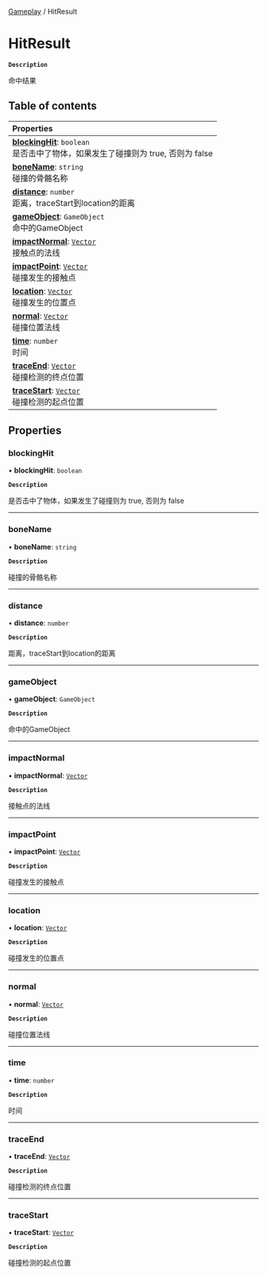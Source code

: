 [Gameplay](../modules/Gameplay.Gameplay.md) / HitResult

# HitResult <Badge type="tip" text="Class" /> <Score text="HitResult" />

**`Description`**

命中结果

## Table of contents

| Properties |
| :-----|
| **[blockingHit](Gameplay.HitResult.md#blockinghit)**: `boolean` <br> 是否击中了物体，如果发生了碰撞则为 true, 否则为 false|
| **[boneName](Gameplay.HitResult.md#bonename)**: `string` <br> 碰撞的骨骼名称|
| **[distance](Gameplay.HitResult.md#distance)**: `number` <br> 距离，traceStart到location的距离|
| **[gameObject](Gameplay.HitResult.md#gameobject)**: `GameObject` <br> 命中的GameObject|
| **[impactNormal](Gameplay.HitResult.md#impactnormal)**: [`Vector`](Type.Vector.md) <br> 接触点的法线|
| **[impactPoint](Gameplay.HitResult.md#impactpoint)**: [`Vector`](Type.Vector.md) <br> 碰撞发生的接触点|
| **[location](Gameplay.HitResult.md#location)**: [`Vector`](Type.Vector.md) <br> 碰撞发生的位置点|
| **[normal](Gameplay.HitResult.md#normal)**: [`Vector`](Type.Vector.md) <br> 碰撞位置法线|
| **[time](Gameplay.HitResult.md#time)**: `number` <br> 时间|
| **[traceEnd](Gameplay.HitResult.md#traceend)**: [`Vector`](Type.Vector.md) <br> 碰撞检测的终点位置|
| **[traceStart](Gameplay.HitResult.md#tracestart)**: [`Vector`](Type.Vector.md) <br> 碰撞检测的起点位置|

## Properties

### blockingHit <Score text="blockingHit" /> 

• **blockingHit**: `boolean`

**`Description`**

是否击中了物体，如果发生了碰撞则为 true, 否则为 false

___

### boneName <Score text="boneName" /> 

• **boneName**: `string`

**`Description`**

碰撞的骨骼名称

___

### distance <Score text="distance" /> 

• **distance**: `number`

**`Description`**

距离，traceStart到location的距离

___

### gameObject <Score text="gameObject" /> 

• **gameObject**: `GameObject`

**`Description`**

命中的GameObject

___

### impactNormal <Score text="impactNormal" /> 

• **impactNormal**: [`Vector`](Type.Vector.md)

**`Description`**

接触点的法线

___

### impactPoint <Score text="impactPoint" /> 

• **impactPoint**: [`Vector`](Type.Vector.md)

**`Description`**

碰撞发生的接触点

___

### location <Score text="location" /> 

• **location**: [`Vector`](Type.Vector.md)

**`Description`**

碰撞发生的位置点

___

### normal <Score text="normal" /> 

• **normal**: [`Vector`](Type.Vector.md)

**`Description`**

碰撞位置法线

___

### time <Score text="time" /> 

• **time**: `number`

**`Description`**

时间

___

### traceEnd <Score text="traceEnd" /> 

• **traceEnd**: [`Vector`](Type.Vector.md)

**`Description`**

碰撞检测的终点位置

___

### traceStart <Score text="traceStart" /> 

• **traceStart**: [`Vector`](Type.Vector.md)

**`Description`**

碰撞检测的起点位置
